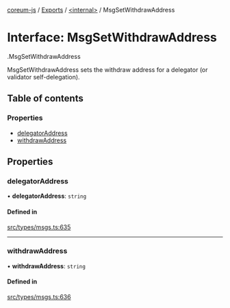 [coreum-js](../README.md) / [Exports](../modules.md) / [<internal\>](../modules/internal_.md) / MsgSetWithdrawAddress

# Interface: MsgSetWithdrawAddress

[<internal>](../modules/internal_.md).MsgSetWithdrawAddress

MsgSetWithdrawAddress sets the withdraw address for
a delegator (or validator self-delegation).

## Table of contents

### Properties

- [delegatorAddress](internal_.MsgSetWithdrawAddress.md#delegatoraddress)
- [withdrawAddress](internal_.MsgSetWithdrawAddress.md#withdrawaddress)

## Properties

### delegatorAddress

• **delegatorAddress**: `string`

#### Defined in

[src/types/msgs.ts:635](https://github.com/PyramydLabs/coreum-js/blob/1b17c7f/src/types/msgs.ts#L635)

___

### withdrawAddress

• **withdrawAddress**: `string`

#### Defined in

[src/types/msgs.ts:636](https://github.com/PyramydLabs/coreum-js/blob/1b17c7f/src/types/msgs.ts#L636)
